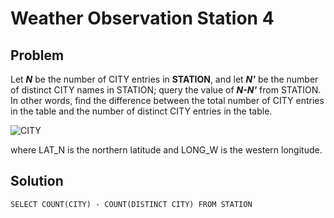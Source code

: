 # Weather Observation Station 4

## Problem

Let ***N*** be the number of CITY entries in **STATION**, and let ***N'*** be the number of distinct CITY names in STATION; query the value of ***N-N'*** from STATION. In other words, find the difference between the total number of CITY entries in the table and the number of distinct CITY entries in the table.

![CITY](https://github.com/MaheshMitikiri/github.io/blob/master/SQL/Hackerrank/Images/2.jpg)

where LAT_N is the northern latitude and LONG_W is the western longitude.

## Solution

```MS SQL
SELECT COUNT(CITY) - COUNT(DISTINCT CITY) FROM STATION
```
